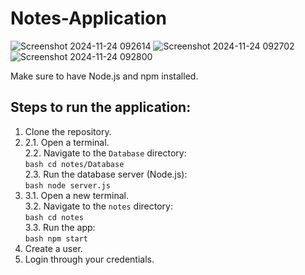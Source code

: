# Notes-Application

![Screenshot 2024-11-24 092614](https://github.com/user-attachments/assets/90d75a60-18a6-432f-822f-537f2b8fb8be)
![Screenshot 2024-11-24 092702](https://github.com/user-attachments/assets/0ef04aee-5e9b-4a1d-9b0a-3f2fdb13f237)
![Screenshot 2024-11-24 092800](https://github.com/user-attachments/assets/8ea5aaac-97c2-4e5b-a9be-cf048ea16e51)

Make sure to have Node.js and npm installed.

## Steps to run the application:

1. Clone the repository.
2. 
   2.1. Open a terminal.  
   2.2. Navigate to the `Database` directory:  
        ```bash
        cd notes/Database
        ```  
   2.3. Run the database server (Node.js):  
        ```bash
        node server.js
        ```  
3. 
   3.1. Open a new terminal.  
   3.2. Navigate to the `notes` directory:  
        ```bash
        cd notes
        ```  
   3.3. Run the app:  
        ```bash
        npm start
        ```  
4. Create a user.
5. Login through your credentials.

